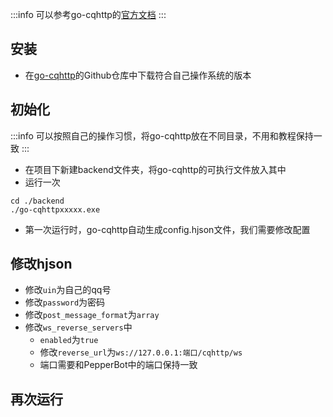 :::info
可以参考go-cqhttp的[官方文档](https://docs.go-cqhttp.org/guide/quick_start.html#%E5%9F%BA%E7%A1%80%E6%95%99%E7%A8%8B)
:::
## 安装
- 在[go-cqhttp](https://github.com/Mrs4s/go-cqhttp/releases)的Github仓库中下载符合自己操作系统的版本

## 初始化
:::info
可以按照自己的操作习惯，将go-cqhttp放在不同目录，不用和教程保持一致
:::
- 在项目下新建backend文件夹，将go-cqhttp的可执行文件放入其中
- 运行一次
```
cd ./backend
./go-cqhttpxxxxx.exe
```
- 第一次运行时，go-cqhttp自动生成config.hjson文件，我们需要修改配置
## 修改hjson
- 修改`uin`为自己的qq号
- 修改`password`为密码
- 修改`post_message_format`为`array`
- 修改`ws_reverse_servers`中
  - `enabled`为`true`
  - 修改`reverse_url`为`ws://127.0.0.1:端口/cqhttp/ws`
  - 端口需要和PepperBot中的端口保持一致
## 再次运行

